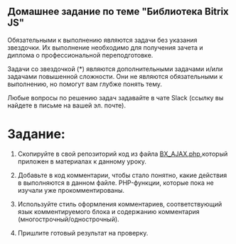 ## Домашнее задание по теме "Библиотека Bitrix JS"

Обязательными к выполнению являются задачи без указания звездочки. Их выполнение необходимо для получения зачета и диплома о профессиональной переподготовке.

Задачи со звездочкой (*) являются дополнительными задачами и/или задачами повышенной сложности. Они не являются обязательными к выполнению, но помогут вам глубже понять тему.

Любые вопросы по решению задач задавайте в чате Slack (ссылку вы найдете в письме на вашей эл. почте).

# Задание:
1. Скопируйте в свой репозиторий код из файла [BX_AJAX.php](https://github.com/netology-code/bweb-homeworks/blob/main/3.%20BITRIX%20JS/BX_AJAX.php),который приложен в материалах к данному уроку.

2. Добавьте в код комментарии, чтобы стало понятно, какие действия в выполняются в данном файле.
PHP-функции, которые пока не изучали уже прокомментированы.

3. Используйте стиль оформления комментариев, соответствующий язык комментируемого блока и содержанию комментария (многострочный/однострочный).

4. Пришлите готовый результат на проверку.
